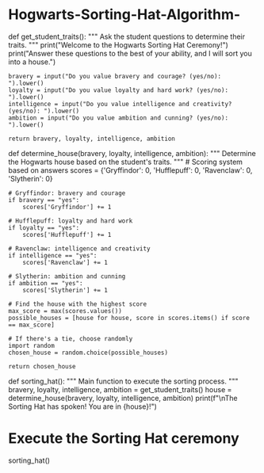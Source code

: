 # Hogwarts-Sorting-Hat-Algorithm-
def get_student_traits():
    """ Ask the student questions to determine their traits. """
    print("Welcome to the Hogwarts Sorting Hat Ceremony!")
    print("Answer these questions to the best of your ability, and I will sort you into a house.")
    
    bravery = input("Do you value bravery and courage? (yes/no): ").lower()
    loyalty = input("Do you value loyalty and hard work? (yes/no): ").lower()
    intelligence = input("Do you value intelligence and creativity? (yes/no): ").lower()
    ambition = input("Do you value ambition and cunning? (yes/no): ").lower()
    
    return bravery, loyalty, intelligence, ambition

def determine_house(bravery, loyalty, intelligence, ambition):
    """ Determine the Hogwarts house based on the student's traits. """
    # Scoring system based on answers
    scores = {'Gryffindor': 0, 'Hufflepuff': 0, 'Ravenclaw': 0, 'Slytherin': 0}
    
    # Gryffindor: bravery and courage
    if bravery == "yes":
        scores['Gryffindor'] += 1
    
    # Hufflepuff: loyalty and hard work
    if loyalty == "yes":
        scores['Hufflepuff'] += 1
        
    # Ravenclaw: intelligence and creativity
    if intelligence == "yes":
        scores['Ravenclaw'] += 1
    
    # Slytherin: ambition and cunning
    if ambition == "yes":
        scores['Slytherin'] += 1
    
    # Find the house with the highest score
    max_score = max(scores.values())
    possible_houses = [house for house, score in scores.items() if score == max_score]
    
    # If there's a tie, choose randomly
    import random
    chosen_house = random.choice(possible_houses)
    
    return chosen_house

def sorting_hat():
    """ Main function to execute the sorting process. """
    bravery, loyalty, intelligence, ambition = get_student_traits()
    house = determine_house(bravery, loyalty, intelligence, ambition)
    print(f"\nThe Sorting Hat has spoken! You are in {house}!")
    
# Execute the Sorting Hat ceremony
sorting_hat()
